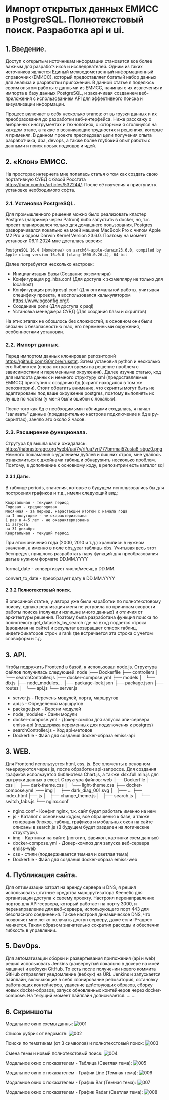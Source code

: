# Импорт открытых данных ЕМИСС в PostgreSQL. Полнотекстовый поиск. Разработка api и ui.
## 1. Введение.
Доступ к открытым источникам информации становится все более важным для разработчиков и исследователей. Одним из таких источников является Единый межведомственный информационный справочник (ЕМИСС), который предоставляет богатый набор данных для анализа и разработки приложений. В данной статье я поделюсь своим опытом работы с данными из ЕМИСС, начиная с их извлечения и импорта в базу данных PostgreSQL, и заканчивая созданием веб-приложения с использованием API для эффективного поиска и визуализации информации.

Процесс включает в себя несколько этапов: от выгрузки данных и их преобразования до разработки веб-интерфейса. Ниже расскажу о выбранных инструментах и технологиях, с которыми я столкнулся на каждом этапе, а также о возникающих трудностях и решениях, которые я применял. В данном проекте преследовал цели получения опыта разработчика, dba, devops, а также более глубокий опыт работы с данными и поиск новых подходов и идей.

## 2. «Клон» ЕМИСС.
На просторах интернета мне попалась статья о том как создать свою портативную СУБД с базой Росстата https://habr.com/ru/articles/532244/. После её изучения я приступил к установке необходимого софта.
### 2.1. Уcтановка PostgreSQL.
Для промышленного решения можно было реализовать кластер Postgres (например через Patroni) либо запустить в docker, но, т.к. проект планировался только для домашнего пользования, Postgres разворачивался локально на моей машине MacBook Pro с чипом Apple M2 Pro и ядром Darwin Kernel Version 23.6.0. 
Поэтому на момент установки 06.11.2024 мне досталась версия:
```
PostgreSQL 16.4 (Homebrew) on aarch64-apple-darwin23.6.0, compiled by Apple clang version 16.0.0 (clang-1600.0.26.4), 64-bit
```
Далее потребуется несколько настроек:
+ Инициализация Базы (Создание экземпляра)
+ Конфигурация pg_hba.conf (Для доступа к экзмепляру не только для localhost)
+ Конфигурация postgresql.conf (Для оптимальной работы, учитывая специфику проекта, я воспользовался калькулятором https://www.pgconfig.org/)
+ Созданиие роли (Для доступа к psql)
+ Установка менеджера СУБД (Для создания базы и скриптов)

На этих этапах не обошлось без сложностей, в основном они были связаны с безопасностью mac, его переменными окружения, особенностями установки.
### 2.2. Импорт данных.
Перед импортом данных клонировал репозиторий https://github.com/S0mbre/russtat.
Затем установил python и несколько его библиотек (снова потратил время на решение проблем с зависимостями и переменными окружения).
Далее изучив статью, код для импорта данных и немного структуру xml (предоставляемые ЕМИСС) приступил к созданию бд (скрипт находился в том же репозитории). Стоит обратить внимание, что скрипты могут быть не адаптированы под ваше окружение postgres, поэтому выполнять их лучше по частям (у меня были ошибки с локалью).

После того как бд с необходимыми таблицами создалась, я начал "заливать" данные (предварительно настроив подключение к бд в py-скриптах), заняло это около 2 часов.
### 2.3. Расширение функционала.
Струтура бд вышла как и ожидалась: https://habrastorage.org/webt/ua/7y/ri/ua7yri777bmmai52usta6_sbgz0.png
Немного пошаманив с удалением дублей и лишних строк, мне удалось ознакомиться с джойнами таблиц и обнаружить несколько проблем.
Поэтому, в  дополнение к основному коду, в репозитрии есть каталог sql
#### 2.3.1 Даты.
В таблице periods, значения, которые в будущем использовались бы для построения графиков и т.д., имели следующий вид:
```
Квартальная - текущий период
Годовая - среднегодовая
Месячная - за период, нарастающим итогом с начала года
за I полугодие - не охарактеризована
1 раз в 4-5 лет - не охарактеризована
11 августа
на 31 декабря
Квартальная - текущий период
```
При этом значения года (2000, 2010 и т.д.) хранились в нужном значении, а именно в поле obs_year таблицы obs.
Учитывая весь этот беспредел, пришлось разработать пару функций для преобразования даты в нужном формате DD.MM.YYYY

format_date - конвертирует число/месяц в DD.MM.

convert_to_date - преобразует дату в DD.MM.YYYY
#### 2.3.2 Полнотекстовый поиск.
В описанной статье, у автора уже были наработки по полнотекстовому поиску, однако реализация меня не устроила по причинам скорости работы поиска (получали излишне много данных) и отличия от архитектуры решения.
Поэтому была разработана функция поиска по полнотексту get_datasets_by_search где на вход подается строка (вводимая на сайте) и результат возвращает список таблиц, индетификаторов строк и rank где встречается эта строка с учетом словоформ и т.д.
## 3. API.
Чтобы подружить Frontend в базой, я использовал node.js. 
Структура файлов получилась следующей:
node
├── Dockerfile
├── controllers
│   └── searchController.js
├── docker-compose.yml
├── models
│   └── db.js
├── node_modules...  
├── package-lock.json
├── package.json
├── routes
│   └── api.js
└── server.js
+ server.js - Перечень модулей, порта, маршрутов
+ api.js - Определения маршрутов
+ package.json - Версии модулей
+ node_modules - Сами модули
+ docker-compose.yml - Докер-композ для запуска апи-сервера emiss-api (поддержка переменных для подключения к postgres)
+ searchController.js - Код api-методов
+ Dockerfile - Файл для создания docker-образа emiss-api
## 3. WEB.
Для Frontend используется html, css, js.
Все элементы в основном генерируются через js, после обработки api-запросов.
Для создания графиков используется библиотека Сhart.js, а также xlsx.full.min.js для выгрузки данных в excel.
Структура файлов:
web
├── Dockerfile
├── css
│   ├── dark-theme.css
│   └── light-theme.css
├── docker-compose.yml
├── img
│   ├── dark_diag_001.svg
│   ├── ...
├── index.html
├── js
│   ├── change_theme.js
│   ├── search.js
│   └── switch_tabs.js
└── nginx.conf
+ nginx.conf - Конфиг nginx, т.к. сайт будет работать именно на нем
+ js - Каталог с основным кодом, все обращения к базе, а также генерация блоков, таблиц, графиков и мобальных окон на сайте описаны в search.js (В будущем будет разделен на логические структуры).
+ img - Картинки на сайте (логотип, фавикон, картинки схем данных)
+ docker-compose.yml - Докер-композ для запуска веб-сервера emiss-web
+ css - стили (поддерживается темная и светлая тема)
+ Dockerfile - Файл для создания docker-образа emiss-web
## 4. Публикация сайта.
Для оптимизации затрат на аренду сервера и DNS, я решил использовать штатные средства маршрутизатора Keenetic для организации доступа к своему проекту. Настроил перенаправление портов для API-сервера, который работает на порту 3000, и перенаправление для веб-сервера, использующего порт 443 для безопасного соединения. Также настроил динамическое DNS, что позволяет мне легко получать доступ серверу, даже если IP-адрес меняется.
Таким образом значительно сократил расходы и обеспечил гибкость в управлении.
## 5. DevOps.
Для автоматизации сборки и развертывания приложения (api и web) решил использовать Jenkins (развернутый локально в докере на моей машине) и вебхуки GitHub.
То есть после получении нового коммита GitHub отправляет уведомление (вебхук) на URL Jenkins и запускается пайплайн, включающий в себя клонирование репозитория, остановку работающих контейнеров, удаление действующих образов, сборку новых docker-образов, запуск обновленных контейнеров через docker-compose.
На текущий момент пайплайн дописывается.
...
...

## 6. Скриншоты
Модальное окно схемы данны:
![001](https://raw.githubusercontent.com/yarkozloff/emiss/refs/heads/main/screenshots/001.png)

Список рубрик от ведомств:
![002](https://raw.githubusercontent.com/yarkozloff/emiss/refs/heads/main/screenshots/002.png)

Поиски по тематикам (от 3 символов) и полнотекстовый поиск:
![003](https://raw.githubusercontent.com/yarkozloff/emiss/refs/heads/main/screenshots/003.png)

Смена темы и новый полнотекстовый поиск:
![004](https://raw.githubusercontent.com/yarkozloff/emiss/refs/heads/main/screenshots/004.png)

Модальное окно с показателем - Таблица (Светлая тема):
![005](https://raw.githubusercontent.com/yarkozloff/emiss/refs/heads/main/screenshots/005.png)

Модальное окно с показателем - График Line (Темная тема):
![006](https://raw.githubusercontent.com/yarkozloff/emiss/refs/heads/main/screenshots/006.png)

Модальное окно с показателем - График Bar (Темная тема):
![007](https://raw.githubusercontent.com/yarkozloff/emiss/refs/heads/main/screenshots/007.png)

Модальное окно с показателем - График Radar (Светлая тема):
![008](https://raw.githubusercontent.com/yarkozloff/emiss/refs/heads/main/screenshots/008.png)